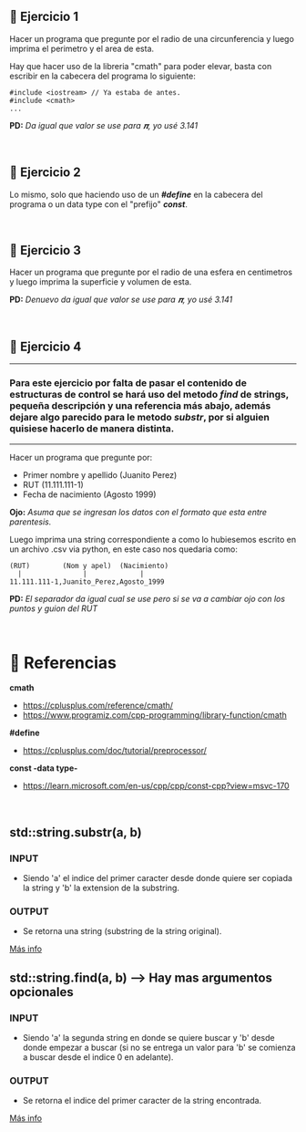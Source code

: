 ## 🍓 **Ejercicio 1**

Hacer un programa que pregunte por el radio de una circunferencia y luego imprima el perimetro y el area de esta.

Hay que hacer uso de la libreria "cmath" para poder elevar, basta con escribir en la cabecera del programa lo siguiente:

```
#include <iostream> // Ya estaba de antes.
#include <cmath>
...
```

**PD:** _Da igual que valor se use para 𝝅, yo usé 3.141_

<br/>

## 🍓 **Ejercicio 2**

Lo mismo, solo que haciendo uso de un _**#define**_ en la cabecera del programa o un data type con el "prefijo" _**const**_.

<br/>

## 🍓 **Ejercicio 3**

Hacer un programa que pregunte por el radio de una esfera en centimetros y luego imprima la superficie y volumen de esta.

**PD:** _Denuevo da igual que valor se use para 𝝅, yo usé 3.141_

<br/>

## 🍓 **Ejercicio 4**

---
### Para este ejercicio por falta de pasar el contenido de estructuras de control se hará uso del metodo _**find**_ de strings, pequeña descripción y una referencia más abajo, además dejare algo parecido para le metodo _**substr**_, por si alguien quisiese hacerlo de manera distinta.
---

Hacer un programa que pregunte por:

* Primer nombre y apellido (Juanito Perez)
* RUT (11.111.111-1)
* Fecha de nacimiento (Agosto 1999)

**Ojo:** _Asuma que se ingresan los datos con el formato que esta entre parentesis._

Luego imprima una string correspondiente a como lo hubiesemos escrito en un archivo .csv via python, en este caso nos quedaria como:

```
(RUT)        (Nom y apel)  (Nacimiento)
  |               |             |
11.111.111-1,Juanito_Perez,Agosto_1999
```

**PD:** _El separador da igual cual se use pero si se va a cambiar ojo con los puntos y guion del RUT_

<br/>

# 🍓 **Referencias**

**cmath**
* https://cplusplus.com/reference/cmath/
* https://www.programiz.com/cpp-programming/library-function/cmath

**#define**
* https://cplusplus.com/doc/tutorial/preprocessor/

**const -data type-**
* https://learn.microsoft.com/en-us/cpp/cpp/const-cpp?view=msvc-170
     
<br/>

## std::string.substr(a, b)

### INPUT

* Siendo 'a' el indice del primer caracter desde donde quiere ser copiada la string y 'b' la extension de la substring.

### OUTPUT

* Se retorna una string (substring de la string original).

[Más info](https://cplusplus.com/reference/string/string/substr/)

## std::string.find(a, b) --> Hay mas argumentos opcionales

### INPUT

* Siendo 'a' la segunda string en donde se quiere buscar y 'b' desde donde empezar a buscar (si no se entrega un valor para 'b' se comienza a buscar desde el indice 0 en adelante).

### OUTPUT

* Se retorna el indice del primer caracter de la string encontrada.

[Más info](https://cplusplus.com/reference/string/string/find/)
              